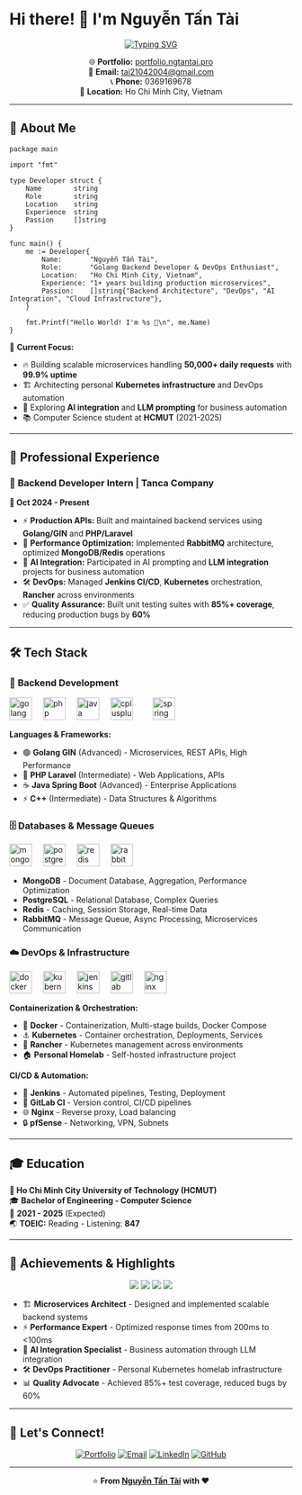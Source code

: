 # Hi there! 👋 I'm Nguyễn Tấn Tài

<div align="center">
  
[![Typing SVG](https://readme-typing-svg.herokuapp.com?font=Fira+Code&size=30&pause=1000&color=00D9FF&center=true&vCenter=true&width=600&lines=Golang+Backend+Developer;DevOps+Enthusiast;Microservices+Architect;AI+Integration+Specialist)](https://git.io/typing-svg)

</div>

<div align="center">
  
🌐 **Portfolio:** [portfolio.ngtantai.pro](https://portfolio.ngtantai.pro)  
📧 **Email:** tai21042004@gmail.com  
📞 **Phone:** 0369169678  
📍 **Location:** Ho Chi Minh City, Vietnam

</div>

---

## 🚀 About Me

```golang
package main

import "fmt"

type Developer struct {
    Name        string
    Role        string
    Location    string
    Experience  string
    Passion     []string
}

func main() {
    me := Developer{
        Name:       "Nguyễn Tấn Tài",
        Role:       "Golang Backend Developer & DevOps Enthusiast",
        Location:   "Ho Chi Minh City, Vietnam",
        Experience: "1+ years building production microservices",
        Passion:    []string{"Backend Architecture", "DevOps", "AI Integration", "Cloud Infrastructure"},
    }
    
    fmt.Printf("Hello World! I'm %s 🚀\n", me.Name)
}
```

🎯 **Current Focus:**
- 🔥 Building scalable microservices handling **50,000+ daily requests** with **99.9% uptime**
- 🏗️ Architecting personal **Kubernetes infrastructure** and DevOps automation
- 🤖 Exploring **AI integration** and **LLM prompting** for business automation
- 📚 Computer Science student at **HCMUT** (2021-2025)

---

## 💼 Professional Experience

### 🏢 **Backend Developer Intern** | Tanca Company
**📅 Oct 2024 - Present**

- ⚡ **Production APIs:** Built and maintained backend services using **Golang/GIN** and **PHP/Laravel**
- 🚀 **Performance Optimization:** Implemented **RabbitMQ** architecture, optimized **MongoDB/Redis** operations
- 🤖 **AI Integration:** Participated in AI prompting and **LLM integration** projects for business automation
- 🛠️ **DevOps:** Managed **Jenkins CI/CD**, **Kubernetes** orchestration, **Rancher** across environments
- ✅ **Quality Assurance:** Built unit testing suites with **85%+ coverage**, reducing production bugs by **60%**

---

## 🛠️ Tech Stack

### 🔧 **Backend Development**
<div align="left">
  <img src="https://cdn.jsdelivr.net/gh/devicons/devicon/icons/go/go-original.svg" height="40" alt="golang logo" />
  <img width="12" />
  <img src="https://cdn.jsdelivr.net/gh/devicons/devicon/icons/php/php-original.svg" height="40" alt="php logo" />
  <img width="12" />
  <img src="https://cdn.jsdelivr.net/gh/devicons/devicon/icons/java/java-original.svg" height="40" alt="java logo" />
  <img width="12" />
  <img src="https://cdn.jsdelivr.net/gh/devicons/devicon/icons/cplusplus/cplusplus-original.svg" height="40" alt="cplusplus logo" />
  <img width="12" />
  <img width="12" />
  <img src="https://cdn.jsdelivr.net/gh/devicons/devicon/icons/spring/spring-original.svg" height="40" alt="spring logo" />
</div>

**Languages & Frameworks:**
- 🟢 **Golang GIN** (Advanced) - Microservices, REST APIs, High Performance
- 🔵 **PHP Laravel** (Intermediate) - Web Applications, APIs
- ☕ **Java Spring Boot** (Advanced) - Enterprise Applications
- ⚡ **C++** (Intermediate) - Data Structures & Algorithms

### 🗄️ **Databases & Message Queues**
<div align="left">
  <img src="https://cdn.jsdelivr.net/gh/devicons/devicon/icons/mongodb/mongodb-original.svg" height="40" alt="mongodb logo" />
  <img width="12" />
  <img src="https://cdn.jsdelivr.net/gh/devicons/devicon/icons/postgresql/postgresql-original.svg" height="40" alt="postgresql logo" />
  <img width="12" />
  <img src="https://cdn.jsdelivr.net/gh/devicons/devicon/icons/redis/redis-original.svg" height="40" alt="redis logo" />
  <img width="12" />
  <img src="https://www.vectorlogo.zone/logos/rabbitmq/rabbitmq-icon.svg" height="40" alt="rabbitmq logo" />
</div>

- **MongoDB** - Document Database, Aggregation, Performance Optimization
- **PostgreSQL** - Relational Database, Complex Queries
- **Redis** - Caching, Session Storage, Real-time Data
- **RabbitMQ** - Message Queue, Async Processing, Microservices Communication

### ☁️ **DevOps & Infrastructure**
<div align="left">
  <img src="https://cdn.jsdelivr.net/gh/devicons/devicon/icons/docker/docker-original.svg" height="40" alt="docker logo" />
  <img width="12" />
  <img src="https://cdn.jsdelivr.net/gh/devicons/devicon/icons/kubernetes/kubernetes-plain.svg" height="40" alt="kubernetes logo" />
  <img width="12" />
  <img src="https://cdn.jsdelivr.net/gh/devicons/devicon/icons/jenkins/jenkins-original.svg" height="40" alt="jenkins logo" />
  <img width="12" />
  <img src="https://cdn.jsdelivr.net/gh/devicons/devicon/icons/gitlab/gitlab-original.svg" height="40" alt="gitlab logo" />
  <img width="12" />
  <img src="https://cdn.jsdelivr.net/gh/devicons/devicon/icons/nginx/nginx-original.svg" height="40" alt="nginx logo" />
</div>

**Containerization & Orchestration:**
- 🐳 **Docker** - Containerization, Multi-stage builds, Docker Compose
- ⚓ **Kubernetes** - Container orchestration, Deployments, Services
- 🚀 **Rancher** - Kubernetes management across environments
- 🏠 **Personal Homelab** - Self-hosted infrastructure project

**CI/CD & Automation:**
- 🔄 **Jenkins** - Automated pipelines, Testing, Deployment
- 🦊 **GitLab CI** - Version control, CI/CD pipelines
- 🌐 **Nginx** - Reverse proxy, Load balancing
- 🔒 **pfSense** - Networking, VPN, Subnets

---

## 🎓 Education

**🏫 Ho Chi Minh City University of Technology (HCMUT)**  
🎓 **Bachelor of Engineering - Computer Science**  
📅 **2021 - 2025** (Expected)  
🌏 **TOEIC:** Reading - Listening: **847**

---

## 🌟 Achievements & Highlights

<div align="center">

![](https://img.shields.io/badge/Experience-1%2B%20Years-blue?style=for-the-badge&logo=calendar&logoColor=white)
![](https://img.shields.io/badge/Daily%20Requests-50K%2B-green?style=for-the-badge&logo=trending-up&logoColor=white)
![](https://img.shields.io/badge/Test%20Coverage-85%25%2B-yellow?style=for-the-badge&logo=test-tube&logoColor=white)
![](https://img.shields.io/badge/Bug%20Reduction-60%25-red?style=for-the-badge&logo=bug&logoColor=white)

</div>

- 🏗️ **Microservices Architect** - Designed and implemented scalable backend systems
- ⚡ **Performance Expert** - Optimized response times from 200ms to <100ms
- 🤖 **AI Integration Specialist** - Business automation through LLM integration
- 🛠️ **DevOps Practitioner** - Personal Kubernetes homelab infrastructure
- 📊 **Quality Advocate** - Achieved 85%+ test coverage, reduced bugs by 60%

---

## 🤝 Let's Connect!

<div align="center">

[![Portfolio](https://img.shields.io/badge/Portfolio-FF5722?style=for-the-badge&logo=firefox&logoColor=white)](https://portfolio.ngtantai.pro)
[![Email](https://img.shields.io/badge/Gmail-D14836?style=for-the-badge&logo=gmail&logoColor=white)](mailto:tai21042004@gmail.com)
[![LinkedIn](https://img.shields.io/badge/LinkedIn-0077B5?style=for-the-badge&logo=linkedin&logoColor=white)](#)
[![GitHub](https://img.shields.io/badge/GitHub-100000?style=for-the-badge&logo=github&logoColor=white)](https://github.com/YOUR_USERNAME)

</div>

---

<div align="center">

⭐ **From [Nguyễn Tấn Tài](https://github.com/YOUR_USERNAME) with ❤️**

</div>